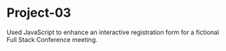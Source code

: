 # Project-03
Used JavaScript to enhance an interactive registration form for a fictional Full Stack Conference meeting.

